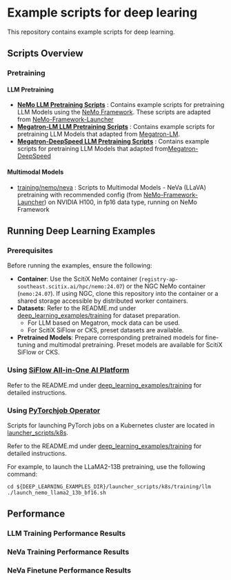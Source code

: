 # Example scripts for deep learing

This repository contains example scripts for deep learning. 

## Scripts Overview

### Pretraining 
#### LLM Pretraining

+  **[NeMo LLM Pretraining Scripts](https://github.com/sallylxl/deep_learning_examples/tree/master/training/nemo/llm)** : Contains example scripts for pretraining LLM Models using the [NeMo Framework](https://docs.nvidia.com/nemo-framework/user-guide/latest/).  These scripts are adapted from [NeMo-Framework-Launcher](https://github.com/NVIDIA/NeMo-Framework-Launcher/tree/main)
+  **[Megatron-LM LLM Pretraining Scripts](https://github.com/sallylxl/deep_learning_examples/tree/master/training/Megatron-LM/llm/gpt3)** : Contains example scripts for pretraining LLM Models that adapted from [Megatron-LM](https://github.com/NVIDIA/Megatron-LM).
+  **[Megatron-DeepSpeed LLM Pretraining Scripts](https://github.com/sallylxl/deep_learning_examples/tree/master/training/Megatron-DeepSpeed/llm/gpt3)** : Contains example scripts for pretraining LLM Models that adapted from[Megatron-DeepSpeed](https://github.com/microsoft/Megatron-DeepSpeed)

#### Multimodal Models

- [training/nemo/neva](https://github.com/sallylxl/deep_learning_examples/tree/master/training/nemo/neva)
  : Scripts to Multimodal Models - NeVa (LLaVA) pretraining with recommended config (from [NeMo-Framework-Launcher](https://github.com/NVIDIA/NeMo-Framework-Launcher)) on NVIDIA H100, in fp16 data type, running on NeMo Framework

## Running Deep Learning Examples

### Prerequisites
Before running the examples, ensure the following:
- **Container**: Use the ScitiX NeMo container (`registry-ap-southeast.scitix.ai/hpc/nemo:24.07`) or the NGC NeMo container (`nemo:24.07`). If using NGC, clone this repository into the container or a shared storage accessible by distributed worker containers.
- **Datasets**: Refer to the README.md under [deep_learning_examples/training](https://github.com/sallylxl/deep_learning_examples/tree/master/training) for dataset preparation.
  - For LLM based on Megatron, mock data can be used.
  - For ScitiX SiFlow or CKS, preset datasets are available.
- **Pretrained Models**: Prepare corresponding pretrained models for fine-tuning and multimodal pretraining. Preset models are available for ScitiX SiFlow or CKS.

### Using [SiFlow All-in-One AI Platform](https://scitix.ai/SiflowService/index.aspx)

Refer to the README.md under [deep_learning_examples/training](https://github.com/sallylxl/deep_learning_examples/tree/master/training) for detailed instructions.

### Using [PyTorchjob Operator](https://github.com/kubeflow/pytorch-operator)
Scripts for launching PyTorch jobs on a Kubernetes cluster are located in [launcher_scripts/k8s](https://github.com/sallylxl/deep_learning_examples/tree/master/launcher_scripts/k8s/training).

Refer to the README.md under [deep_learning_examples/training](https://github.com/sallylxl/deep_learning_examples/tree/master/training) for detailed instructions.

For example, to launch the LLaMA2-13B pretraining, use the following command:

```
cd ${DEEP_LEARNING_EXAMPLES_DIR}/launcher_scripts/k8s/training/llm
./launch_nemo_llama2_13b_bf16.sh
```

## Performance
### LLM Training Performance Results
### NeVa Training Performance Results
### NeVa Finetune Performance Results
